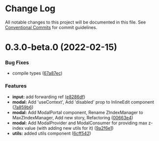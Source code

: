 # Change Log

All notable changes to this project will be documented in this file.
See [Conventional Commits](https://conventionalcommits.org) for commit guidelines.

# 0.3.0-beta.0 (2022-02-15)


### Bug Fixes

* compile types ([67a87ec](https://github.com/xcritical-software/xc-front-kit/commit/67a87ecdec159e9f613a0836ee4189c508ef7f7e))


### Features

* **input:** add forwarding ref ([e8286df](https://github.com/xcritical-software/xc-front-kit/commit/e8286dfdcb20e6891b325708252b83716cdf2020))
* **modal:** Add 'useContext', Add 'disabled' prop to InlineEdit component ([7a859b6](https://github.com/xcritical-software/xc-front-kit/commit/7a859b6ab23a524a6046a25a39d1f8d45d97babe))
* **modal:** Add ModalPortal component, Rename ZIndexManager to MaxZIndexManager, Add new story, Refactoring ([00663e4](https://github.com/xcritical-software/xc-front-kit/commit/00663e4c67962ae9a75e462a18805f418d775665))
* **modal:** Add ModalProvider and ModalConsumer for providing max z-index value (with adding new utils for it) ([9a2f6e1](https://github.com/xcritical-software/xc-front-kit/commit/9a2f6e18bd6045ab43b2850a8f3f9e1d51f1549a))
* **utils:** added utils component ([6cff542](https://github.com/xcritical-software/xc-front-kit/commit/6cff54255b9042df9a4f224e14893d32326a525a))
